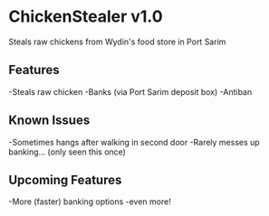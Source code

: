 ChickenStealer v1.0
==============
Steals raw chickens from Wydin's food store in Port Sarim


Features
--------
-Steals raw chicken
-Banks (via Port Sarim deposit box)
-Antiban


Known Issues
--------
-Sometimes hangs after walking in second door
-Rarely messes up banking... (only seen this once)


Upcoming Features
--------
-More (faster) banking options
-even more!
